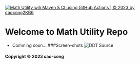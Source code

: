 [![Math Utility wih Maven & CI using GitHub Actions | © 2023 by caocong2KB6](https://github.com/caocong2KB6/math-util-mvn-cvc/actions/workflows/math-util-ci.yml/badge.svg)](https://github.com/caocong2KB6/math-util-mvn-cvc/actions/workflows/math-util-ci.yml)

# Welcome to Math Utility Repo

* Comming soon...
###Screen-shots
![DDT Source](https://github.com/caocong2KB6/math-util-mvn-cvc/blob/main/screenshots/DDTSource.png)

#### Copyright &#169; 2023 cao-cong
